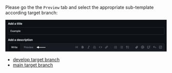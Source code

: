 Please go the the `Preview` tab and select the appropriate sub-template according target branch:

![Preview tab](../docs/assets/step_2_1.png)

* [develop target branch](?expand=1&template=develop_pr_template.md)
* [main target branch](?expand=1&template=main_pr_template.md)
